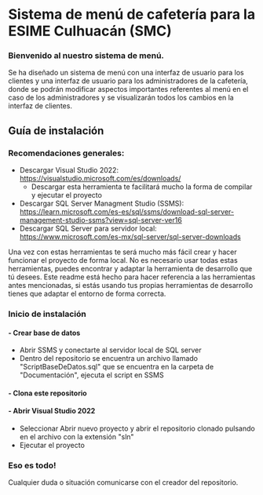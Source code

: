 # Sistema de menú de cafetería para la ESIME Culhuacán (SMC)
### Bienvenido al nuestro sistema de menú.

Se ha diseñado un sistema de menú con una interfaz de usuario para los clientes y una interfaz de usuario para los administradores de la cafetería, 
donde se podrán modificar aspectos importantes referentes al menú en el caso de los administradores y se visualizarán todos los cambios en la interfaz de clientes.
## Guía de instalación
### Recomendaciones generales:
- Descargar Visual Studio 2022: https://visualstudio.microsoft.com/es/downloads/
  - Descargar esta herramienta te facilitará mucho la forma de compilar y ejecutar el proyecto
- Descargar SQL Server Managment Studio (SSMS): https://learn.microsoft.com/es-es/sql/ssms/download-sql-server-management-studio-ssms?view=sql-server-ver16
- Descargar SQL Server para servidor local: https://www.microsoft.com/es-mx/sql-server/sql-server-downloads
  
Una vez con estas herramientas te será mucho más fácil crear y hacer funcionar el proyecto de forma local.
No es necesario usar todas estas herramientas, puedes encontrar y adaptar la herramienta de desarrollo que tú desees.
Este readme está hecho para hacer referencia a las herramientas antes mencionadas, si estás usando tus propias herramientas de desarrollo tienes que adaptar el entorno de forma correcta.

### Inicio de instalación
#### - Crear base de datos
- Abrir SSMS y conectarte al servidor local de SQL server
- Dentro del repositorio se encuentra un archivo llamado "ScriptBaseDeDatos.sql" que se encuentra en la carpeta de "Documentación", ejecuta el script en SSMS
#### - Clona este repositorio
#### - Abrir Visual Studio 2022
  - Seleccionar Abrir nuevo proyecto y abrir el repositorio clonado pulsando en el archivo con la extensión "sln"
  - Ejecutar el proyecto
### Eso es todo!
Cualquier duda o situación comunicarse con el creador del repositorio.
